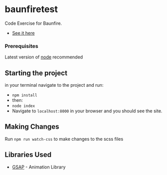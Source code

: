 # baunfiretest

Code Exercise for Baunfire.
* [See it here](https://drew-haas.github.io/baunfiretest/)

### Prerequisites

Latest version of [node](https://www.npmjs.com/get-npm) recommended

## Starting the project

in your terminal navigate to the project and run:
* `npm install`
* then:
* `node index`
* Navigate to `localhost:8000` in your browser and you should see the site.

## Making Changes

Run `npm run watch-css` to make changes to the scss files

## Libraries Used

* [GSAP](https://greensock.com/gsap) - Animation Library
